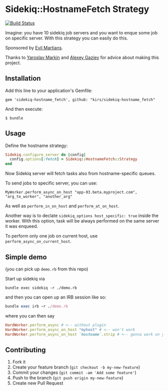 # Sidekiq::HostnameFetch Strategy

[![Build Status](https://travis-ci.org/kirs/sidekiq-hostname_fetch.png?branch=master)](https://travis-ci.org/kirs/sidekiq-hostname_fetch)

Imagine: you have 10 sidekiq job servers and you want to enque some job on specific server. With this strategy you can easily do this.

Sponsored by [Evil Martians](http://evl.ms).

Thanks to [Yaroslav Markin](https://github.com/yaroslav) and [Alexey Gaziev](https://github.com/gazay) for advice about making this project.

## Installation

Add this line to your application's Gemfile:

    gem 'sidekiq-hostname_fetch', github: "kirs/sidekiq-hostname_fetch"

And then execute:

    $ bundle

## Usage

Define the hostname strategy:

```ruby
Sidekiq.configure_server do |config|
  config.options[:fetch] = Sidekiq::HostnameFetch::Strategy
end
```

Now Sidekiq server will fetch tasks also from hostname-specific queues.

To send jobs to specific server, you can use:

```
MyWorker.perform_async_on_host "app-03.beta.myproject.com", "arg_to_worker", "another_arg"
```

As well as `perform_in_on_host` and `perform_at_on_host`.

Another way is to declate `sidekiq_options host_specific: true` inside the worker.
With this option, task will be always performed on the same server it was enqueed.

To perform only one job on current host, use `perform_async_on_current_host`.

## Simple demo

(you can pick up `demo.rb` from this repo)

Start up sidekiq via

```
bundle exec sidekiq -r ./demo.rb
```

and then you can open up an IRB session like so:

```ruby
bundle exec irb -r ./demo.rb
```

where you can then say

```ruby
HardWorker.perform_async # <-- without plugin
HardWorker.perform_async_on_host "myhost" # <-- won't work
HardWorker.perform_async_on_host `hostname`.strip # <-- gonna work on your machine
```

## Contributing

1. Fork it
2. Create your feature branch (`git checkout -b my-new-feature`)
3. Commit your changes (`git commit -am 'Add some feature'`)
4. Push to the branch (`git push origin my-new-feature`)
5. Create new Pull Request
